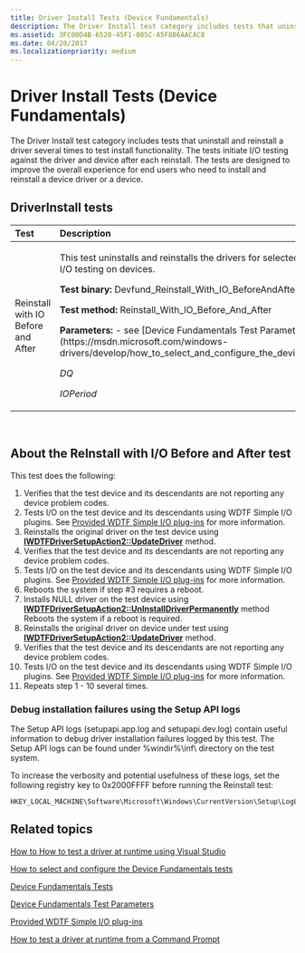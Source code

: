 ```yaml
---
title: Driver Install Tests (Device Fundamentals)
description: The Driver Install test category includes tests that uninstall and reinstall a driver several times to test install functionality.
ms.assetid: 3FC00D4B-6520-45F1-805C-A5F8B6AACAC8
ms.date: 04/20/2017
ms.localizationpriority: medium
---
```


# Driver Install Tests (Device Fundamentals)


The Driver Install test category includes tests that uninstall and reinstall a driver several times to test install functionality. The tests initiate I/O testing against the driver and device after each reinstall. The tests are designed to improve the overall experience for end users who need to install and reinstall a device driver or a device.

## <span id="driverinstall_tests"></span><span id="DRIVERINSTALL_TESTS"></span>DriverInstall tests


<table>
<colgroup>
<col width="50%" />
<col width="50%" />
</colgroup>
<thead>
<tr class="header">
<th align="left">Test</th>
<th align="left">Description</th>
</tr>
</thead>
<tbody>
<tr class="odd">
<td align="left"><p><span id="Reinstall_with_IO_Before_and_After"></span><span id="reinstall_with_io_before_and_after"></span><span id="REINSTALL_WITH_IO_BEFORE_AND_AFTER"></span>Reinstall with IO Before and After</p></td>
<td align="left"><p>This test uninstalls and reinstalls the drivers for selected devices, and runs I/O testing on devices.</p>
<p><strong>Test binary:</strong> Devfund_Reinstall_With_IO_BeforeAndAfter.wsc</p>
<p><strong>Test method:</strong> Reinstall_With_IO_Before_And_After</p>
<p><strong>Parameters:</strong> - see [Device Fundamentals Test Parameters](https://msdn.microsoft.com/windows-drivers/develop/how_to_select_and_configure_the_device_fundamental_tests)</p>
<p><em>DQ</em></p>
<p><em>IOPeriod</em></p></td>
</tr>
</tbody>
</table>

 

## <span id="About_the_ReInstall_with_I_O_Before_and_After_test"></span><span id="about_the_reinstall_with_i_o_before_and_after_test"></span><span id="ABOUT_THE_REINSTALL_WITH_I_O_BEFORE_AND_AFTER_TEST"></span>About the ReInstall with I/O Before and After test


This test does the following:

1.  Verifies that the test device and its descendants are not reporting any device problem codes.
2.  Tests I/O on the test device and its descendants using WDTF Simple I/O plugins. See [Provided WDTF Simple I/O plug-ins](https://msdn.microsoft.com/library/windows/hardware/hh781398) for more information.
3.  Reinstalls the original driver on the test device using [**IWDTFDriverSetupAction2::UpdateDriver**](https://msdn.microsoft.com/library/windows/hardware/hh450945) method.
4.  Verifies that the test device and its descendants are not reporting any device problem codes.
5.  Tests I/O on the test device and its descendants using WDTF Simple I/O plugins. See [Provided WDTF Simple I/O plug-ins](https://msdn.microsoft.com/library/windows/hardware/hh781398) for more information.
6.  Reboots the system if step \#3 requires a reboot.
7.  Installs NULL driver on the test device using [**IWDTFDriverSetupAction2::UnInstallDriverPermanently**](https://msdn.microsoft.com/library/windows/hardware/hh450941) method Reboots the system if a reboot is required.
8.  Reinstalls the original driver on device under test using [**IWDTFDriverSetupAction2::UpdateDriver**](https://msdn.microsoft.com/library/windows/hardware/hh450945) method.
9.  Verifies that the test device and its descendants are not reporting any device problem codes.
10. Tests I/O on the test device and its descendants using WDTF Simple I/O plugins. See [Provided WDTF Simple I/O plug-ins](https://msdn.microsoft.com/library/windows/hardware/hh781398) for more information.
11. Repeats step 1 - 10 several times.

### <span id="Debug_installation_failures_using_the_Setup_API_logs"></span><span id="debug_installation_failures_using_the_setup_api_logs"></span><span id="DEBUG_INSTALLATION_FAILURES_USING_THE_SETUP_API_LOGS"></span>Debug installation failures using the Setup API logs

The Setup API logs (setupapi.app.log and setupapi.dev.log) contain useful information to debug driver installation failures logged by this test. The Setup API logs can be found under %windir%\\inf\\ directory on the test system.

To increase the verbosity and potential usefulness of these logs, set the following registry key to 0x2000FFFF before running the Reinstall test:

```
HKEY_LOCAL_MACHINE\Software\Microsoft\Windows\CurrentVersion\Setup\LogLevel
```

## <span id="related_topics"></span>Related topics


[How to How to test a driver at runtime using Visual Studio](https://msdn.microsoft.com/windows-drivers/develop/testing_a_driver_at_runtime)

[How to select and configure the Device Fundamentals tests](https://msdn.microsoft.com/windows-drivers/develop/how_to_select_and_configure_the_device_fundamental_tests)

[Device Fundamentals Tests](device-fundamentals-tests.md)

[Device Fundamentals Test Parameters](https://msdn.microsoft.com/windows-drivers/develop/how_to_select_and_configure_the_device_fundamental_tests)

[Provided WDTF Simple I/O plug-ins](https://msdn.microsoft.com/library/windows/hardware/hh781398)

[How to test a driver at runtime from a Command Prompt](https://msdn.microsoft.com/windows-drivers/develop/how_to_test_a_driver_at_runtime_from_a_command_prompt)

 

 






